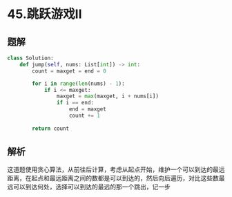 # 45.跳跃游戏II

## 题解

```python
class Solution:
    def jump(self, nums: List[int]) -> int:
        count = maxget = end = 0

        for i in range(len(nums) - 1):
            if i <= maxget:
                maxget = max(maxget, i + nums[i])
                if i == end:
                    end = maxget
                    count += 1
        
        return count
```

## 解析

这道题使用贪心算法，从前往后计算，考虑从起点开始，维护一个可以到达的最远距离，在起点和最远距离之间的数都是可以到达的，然后向后遍历，对比这些数最远可以到达何处，选择可以到达的最远的那一个跳出，记一步
